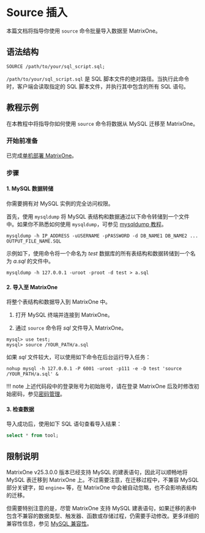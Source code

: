 # Source 插入

本篇文档将指导你使用 `source` 命令批量导入数据至 MatrixOne。

## 语法结构

```
SOURCE /path/to/your/sql_script.sql;
```

`/path/to/your/sql_script.sql` 是 SQL 脚本文件的绝对路径。当执行此命令时，客户端会读取指定的 SQL 脚本文件，并执行其中包含的所有 SQL 语句。

## 教程示例

在本教程中将指导你如何使用 `source` 命令将数据从 MySQL 迁移至 MatrixOne。

### 开始前准备

已完成[单机部署 MatrixOne](../../../Get-Started/install-standalone-matrixone.md)。

### 步骤

#### 1. MySQL 数据转储

你需要拥有对 MySQL 实例的完全访问权限。

首先，使用 `mysqldump` 将 MySQL 表结构和数据通过以下命令转储到一个文件中。如果你不熟悉如何使用 `mysqldump`，可参见 [mysqldump 教程](https://simplebackups.com/blog/the-complete-mysqldump-guide-with-examples/)。

```
mysqldump -h IP_ADDRESS -uUSERNAME -pPASSWORD -d DB_NAME1 DB_NAME2 ... OUTPUT_FILE_NAME.SQL
```

示例如下，使用命令将一个命名为 *test* 数据库的所有表结构和数据转储到一个名为 *a.sql* 的文件中。

```
mysqldump -h 127.0.0.1 -uroot -proot -d test > a.sql
```

#### 2. 导入至 MatrixOne

将整个表结构和数据导入到 MatrixOne 中。

1. 打开 MySQL 终端并连接到 MatrixOne。

2. 通过 `source` 命令将 *sql* 文件导入 MatrixOne。

```
mysql> use test;
mysql> source /YOUR_PATH/a.sql
```

如果 *sql* 文件较大，可以使用如下命令在后台运行导入任务：

```
nohup mysql -h 127.0.0.1 -P 6001 -uroot -p111 -e -D test 'source /YOUR_PATH/a.sql' &
```

!!! note
       上述代码段中的登录账号为初始账号，请在登录 MatrixOne 后及时修改初始密码，参见[密码管理](../../../Security/password-mgmt.md)。

#### 3. 检查数据

导入成功后，使用如下 SQL 语句查看导入结果：

```sql
select * from tool;
```

## 限制说明

MatrixOne v25.3.0.0 版本已经支持 MySQL 的建表语句，因此可以顺畅地将 MySQL 表迁移到 MatrixOne 上。不过需要注意，在迁移过程中，不兼容 MySQL 部分关键字，如 `engine=` 等，在 MatrixOne 中会被自动忽略，也不会影响表结构的迁移。

但需要特别注意的是，尽管 MatrixOne 支持 MySQL 建表语句，如果迁移的表中包含不兼容的数据类型、触发器、函数或存储过程，仍需要手动修改。更多详细的兼容性信息，参见 [MySQL 兼容性](../../../Overview/feature/mysql-compatibility.md)。
